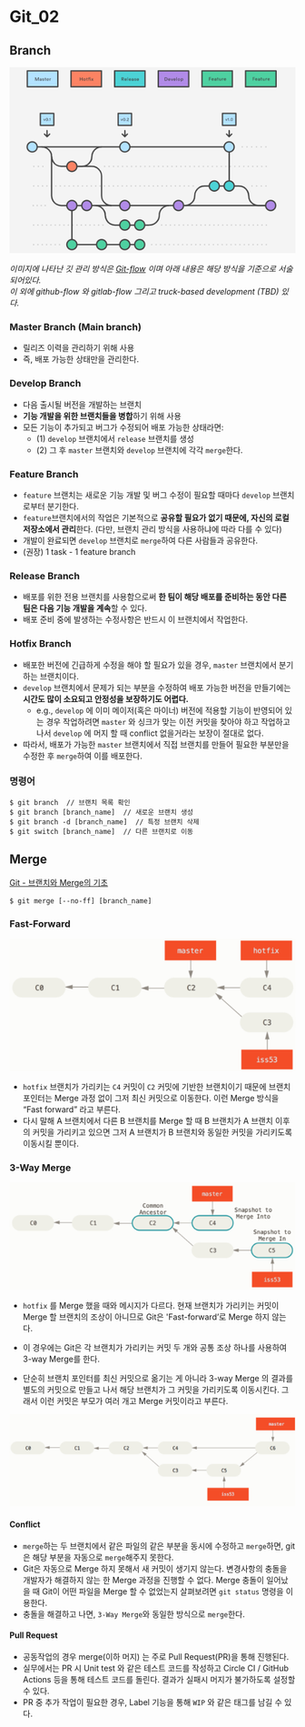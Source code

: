 # Git_02

## Branch

![image-20220311092558777](git_02.assets/image-20220311092558777.png)

*이미지에 나타난 깃 관리 방식은 [Git-flow](https://www.atlassian.com/git/tutorials/comparing-workflows/gitflow-workflow) 이며 아래 내용은 해당 방식을 기준으로 서술되어있다.*</br>
*이 외에 github-flow 와 gitlab-flow 그리고 truck-based development (TBD)  있다.*

### Master Branch (Main branch)

-   릴리즈 이력을 관리하기 위해 사용
-   즉, 배포 가능한 상태만을 관리한다.

### Develop Branch

-   다음 출시될 버전을 개발하는 브랜치
-   **기능 개발을 위한 브랜치들을 병합**하기 위해 사용
-   모든 기능이 추가되고 버그가 수정되어 배포 가능한 상태라면:
    -   (1) `develop` 브랜치에서 `release` 브랜치를 생성
    -   (2) 그 후 `master` 브랜치와 `develop` 브랜치에 각각 `merge`한다.

### Feature Branch

-   `feature` 브랜치는 새로운 기능 개발 및 버그 수정이 필요할 때마다 `develop` 브랜치로부터 분기한다.
-   `feature`브랜치에서의 작업은 기본적으로 **공유할 필요가 없기 때문에, 자신의 로컬 저장소에서 관리**한다. (다만, 브랜치 관리 방식을 사용하냐에 따라 다를 수 있다)
-   개발이 완료되면 `develop` 브랜치로 `merge`하여 다른 사람들과 공유한다.
-   (권장) 1 task - 1 feature branch

### Release Branch

-   배포를 위한 전용 브랜치를 사용함으로써 **한 팀이 해당 배포를 준비하는 동안 다른 팀은 다음 기능 개발을 계속**할 수 있다.
-   배포 준비 중에 발생하는 수정사항은 반드시 이 브랜치에서 작업한다.

### Hotfix Branch

-   배포한 버전에 긴급하게 수정을 해야 할 필요가 있을 경우, `master` 브랜치에서 분기하는 브랜치이다.
-   `develop` 브랜치에서 문제가 되는 부분을 수정하여 배포 가능한 버전을 만들기에는 **시간도 많이 소요되고 안정성을 보장하기도 어렵다.**
    - e.g., `develop` 에 이미 메이저(혹은 마이너) 버전에 적용할 기능이 반영되어 있는 경우 작업하려면 `master` 와 싱크가 맞는 이전 커밋을 찾아야 하고 작업하고 나서 `develop` 에 머지 할 때 conflict 없을거라는 보장이 절대로 없다. 
-   따라서, 배포가 가능한 `master` 브랜치에서 직접 브랜치를 만들어 필요한 부분만을 수정한 후 `merge`하여 이를 배포한다.

### 명령어

```
$ git branch  // 브랜치 목록 확인
$ git branch [branch_name]  // 새로운 브랜치 생성
$ git branch -d [branch_name]  // 특정 브랜치 삭제
$ git switch [branch_name]  // 다른 브랜치로 이동
```



## Merge

[Git - 브랜치와 Merge의 기초](https://git-scm.com/book/ko/v2/Git-%EB%B8%8C%EB%9E%9C%EC%B9%98-%EB%B8%8C%EB%9E%9C%EC%B9%98%EC%99%80-Merge-%EC%9D%98-%EA%B8%B0%EC%B4%88)

```
$ git merge [--no-ff] [branch_name]
```

### Fast-Forward

![image-20220311103814997](git_02.assets/image-20220311103814997.png)

-   `hotfix` 브랜치가 가리키는 `C4` 커밋이 `C2` 커밋에 기반한 브랜치이기 때문에 브랜치 포인터는 Merge 과정 없이 그저 최신 커밋으로 이동한다. 이런 Merge 방식을 “Fast forward” 라고 부른다.
-   다시 말해 A 브랜치에서 다른 B 브랜치를 Merge 할 때 B 브랜치가 A 브랜치 이후의 커밋을 가리키고 있으면 그저 A 브랜치가 B 브랜치와 동일한 커밋을 가리키도록 이동시킬 뿐이다.

### 3-Way Merge

![image-20220311103953086](git_02.assets/image-20220311103953086.png)

-   `hotfix` 를 Merge 했을 때와 메시지가 다르다. 현재 브랜치가 가리키는 커밋이 Merge 할 브랜치의 조상이 아니므로 Git은 'Fast-forward’로 Merge 하지 않는다.
-   이 경우에는 Git은 각 브랜치가 가리키는 커밋 두 개와 공통 조상 하나를 사용하여 3-way Merge를 한다.

-   단순히 브랜치 포인터를 최신 커밋으로 옮기는 게 아니라 3-way Merge 의 결과를 별도의 커밋으로 만들고 나서 해당 브랜치가 그 커밋을 가리키도록 이동시킨다. 그래서 이런 커밋은 부모가 여러 개고 Merge 커밋이라고 부른다.

![image-20220311104059006](git_02.assets/image-20220311104059006.png)



#### Conflict

-   `merge`하는 두 브랜치에서 같은 파일의 같은 부분을 동시에 수정하고 `merge`하면, git은 해당 부분을 자동으로 `merge`해주지 못한다.
-   Git은 자동으로 Merge 하지 못해서 새 커밋이 생기지 않는다. 변경사항의 충돌을 개발자가 해결하지 않는 한 Merge 과정을 진행할 수 없다. Merge 충돌이 일어났을 때 Git이 어떤 파일을 Merge 할 수 없었는지 살펴보려면 `git status` 명령을 이용한다.
-   충돌을 해결하고 나면, `3-Way Merge`와 동일한 방식으로 `merge`한다.

#### Pull Request

- 공동작업의 경우 merge(이하 머지) 는 주로 Pull Request(PR)을 통해 진행된다.
- 실무에서는 PR 시 Unit test 와 같은 테스트 코드를 작성하고 Circle CI / GitHub Actions 등을 통해 테스트 코드를 돌린다. 결과가 실패시 머지가 불가하도록 설정할 수 있다.
- PR 중 추가 작업이 필요한 경우, Label 기능을 통해 `WIP` 와 같은 태그를 남길 수 있다.
